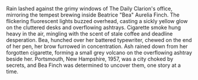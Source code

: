 Rain lashed against the grimy windows of The Daily Clarion's office, mirroring the tempest brewing inside Beatrice "Bea" Aurelia Finch.  The flickering fluorescent lights buzzed overhead, casting a sickly yellow glow on the cluttered desks and overflowing ashtrays. Cigarette smoke hung heavy in the air, mingling with the scent of stale coffee and deadline desperation. Bea, hunched over her battered typewriter, chewed on the end of her pen, her brow furrowed in concentration. Ash rained down from her forgotten cigarette, forming a small grey volcano on the overflowing ashtray beside her. Portsmouth, New Hampshire, 1957, was a city choked by secrets, and Bea Finch was determined to uncover them, one story at a time.
